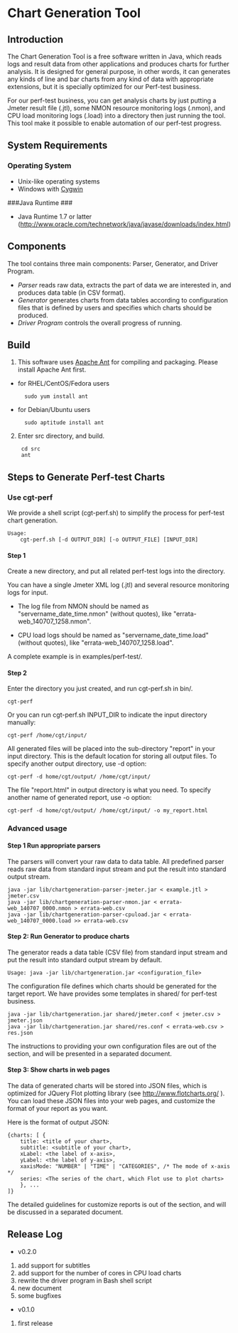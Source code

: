 Chart Generation Tool
=====================

Introduction
------------
The Chart Generation Tool is a free software written in Java, which reads logs and result data from other applications and produces charts for further analysis. It is designed for general purpose, in other words, it can generates any kinds of line and bar charts from any kind of data with appropriate extensions, but it is specially optimized for our Perf-test business.

For our perf-test business, you can get analysis charts by just putting a Jmeter result file (.jtl), some NMON resource monitoring logs (.nmon), and CPU load monitoring logs (.load) into a directory then just running the tool.  This tool make it possible to enable automation of our perf-test progress.

System Requirements
-------------------
### Operating System ###
* Unix-like operating systems
* Windows with [Cygwin](https://www.cygwin.com/)

###Java Runtime ###
* Java Runtime 1.7 or latter (<http://www.oracle.com/technetwork/java/javase/downloads/index.html>)

Components
----------
The tool contains three main components: Parser, Generator, and Driver Program.

* _Parser_ reads raw data, extracts the part of data we are interested in, and produces data table (in CSV format).
* _Generator_ generates charts from data tables according to configuration files that is defined by users and specifies which charts should be produced.
* _Driver Program_ controls the overall progress of running.

Build
-----------
1. This software uses [Apache Ant](http://ant.apache.org/) for compiling and packaging. Please install Apache Ant first.

- for RHEL/CentOS/Fedora users
		
		sudo yum install ant

- for Debian/Ubuntu users
		
		sudo aptitude install ant

2. Enter src directory, and build.

		cd src
		ant

Steps to Generate Perf-test Charts
----------------------------------
### Use cgt-perf ###
We provide a shell script (cgt-perf.sh) to simplify the process for perf-test chart generation.

	Usage:
		cgt-perf.sh [-d OUTPUT_DIR] [-o OUTPUT_FILE] [INPUT_DIR]

#### Step 1 ####
Create a new directory, and put all related perf-test logs into the directory. 

You can have a single Jmeter XML log (.jtl) and several resource monitoring logs for input. 

* The log file from NMON should be named as "servername_date_time.nmon" (without quotes), like "errata-web_140707_1258.nmon". 

* CPU load logs should be named as "servername_date_time.load" (without quotes), like "errata-web_140707_1258.load". 

A complete example is in examples/perf-test/.

#### Step 2 ####
Enter the directory you just created, and run cgt-perf.sh in bin/.

	cgt-perf

Or you can run cgt-perf.sh INPUT_DIR to indicate the input directory manually:

	cgt-perf /home/cgt/input/

All generated files will be placed into the sub-directory "report" in your input directory. This is the default location for storing all output files. To specify another output directory, use -d option:

	cgt-perf -d home/cgt/output/ /home/cgt/input/

The file "report.html" in output directory is what you need. To specify another name of generated report, use -o option:

	cgt-perf -d home/cgt/output/ /home/cgt/input/ -o my_report.html

### Advanced usage ###

#### Step 1 Run appropriate parsers ####
The parsers will convert your raw data to data table. All predefined parser reads raw data from standard input stream and put the result into standard output stream.

	java -jar lib/chartgeneration-parser-jmeter.jar < example.jtl > jmeter.csv
	java -jar lib/chartgeneration-parser-nmon.jar < errata-web_140707_0000.nmon > errata-web.csv
	java -jar lib/chartgeneration-parser-cpuload.jar < errata-web_140707_0000.load >> errata-web.csv

#### Step 2: Run Generator to produce charts ####
The generator reads a data table (CSV file) from standard input stream and put the result into standard output stream by default.

	Usage: java -jar lib/chartgeneration.jar <configuration_file>

The configuration file defines which charts should be generated for the target report. We have provides some templates in shared/ for perf-test business.

	java -jar lib/chartgeneration.jar shared/jmeter.conf < jmeter.csv > jmeter.json
	java -jar lib/chartgeneration.jar shared/res.conf < errata-web.csv > res.json

The instructions to providing your own configuration files are out of the section, and will be presented in a separated document.

#### Step 3: Show charts in web pages ####
The data of generated charts will be stored into JSON files, which is optimized for JQuery Flot plotting library (see http://www.flotcharts.org/ ). You can load these JSON files into your web pages, and customize the format of your report as you want.

Here is the format of output JSON:

	{charts: [ {
		title: <title of your chart>,
		subtitle: <subtitle of your chart>,
		xLabel: <the label of x-axis>,
		yLabel: <the label of y-axis>,
		xaxisMode: "NUMBER" | "TIME" | "CATEGORIES", /* The mode of x-axis */
		series: <The series of the chart, which Flot use to plot charts>
		}, ...
	]}

The detailed guidelines for customize reports is out of the section, and will be discussed in a separated document.

Release Log
-----------
* v0.2.0
1. add support for subtitles
2. add support for the number of cores in CPU load charts
3. rewrite the driver program in Bash shell script
4. new document
5. some bugfixes

* v0.1.0
1. first release

